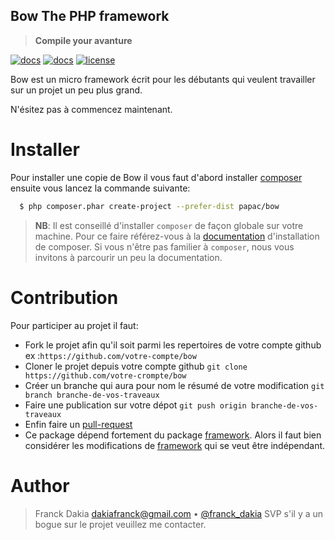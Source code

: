## Bow The PHP framework
> __Compile your avanture__

[![docs](https://img.shields.io/badge/docs-read%20docs-blue.svg?style=flat-square)](https://papac.github.com/bow)
[![docs](https://img.shields.io/packagist/v/papac/bow.svg?style=flat-square)](https://packagist.org/papac/bow)
[![license](https://img.shields.io/github/license/mashape/apistatus.svg?style=flat-square)](https://github.com/papac/bow/blob/master/LICENSE)

Bow est un micro framework écrit pour les débutants qui veulent travailler sur un projet un peu plus
grand.

N'ésitez pas à commencez maintenant.

# Installer

Pour installer une copie de Bow il vous faut d'abord installer [composer](https://getcomposer.org) ensuite vous lancez la commande suivante:

```sh
  $ php composer.phar create-project --prefer-dist papac/bow
```

> __NB__: Il est conseillé d'installer `composer` de façon globale sur votre machine. Pour ce faire référez-vous à la [documentation](https://getcomposer.org/download) d'installation de composer.
> Si vous n'être pas familier à `composer`, nous vous invitons à parcourir un peu la documentation.

# Contribution

Pour participer au projet il faut:

+ Fork le projet afin qu'il soit parmi les repertoires de votre compte github ex :`https://github.com/votre-compte/bow`
+ Cloner le projet depuis votre compte github `git clone https://github.com/votre-crompte/bow`
+ Créer un branche qui aura pour nom le résumé de votre modification `git branch branche-de-vos-traveaux`
+ Faire une publication sur votre dépot `git push origin branche-de-vos-traveaux`
+ Enfin faire un [pull-request](https://www.thinkful.com/learn/github-pull-request-tutorial/Keep-Tabs-on-the-Project#Time-to-Submit-Your-First-PR)
+ Ce package dépend fortement du package [framework](https://github.com/papac/framework). Alors il faut bien considérer les modifications de [framework](https://github.com/papac/framework) qui se veut être indépendant.

# Author
> Franck Dakia <dakiafranck@gmail.com> &bull; [@franck_dakia](https://twitter.com/franck_dakia)
> SVP s'il y a un bogue sur le projet veuillez me contacter.
